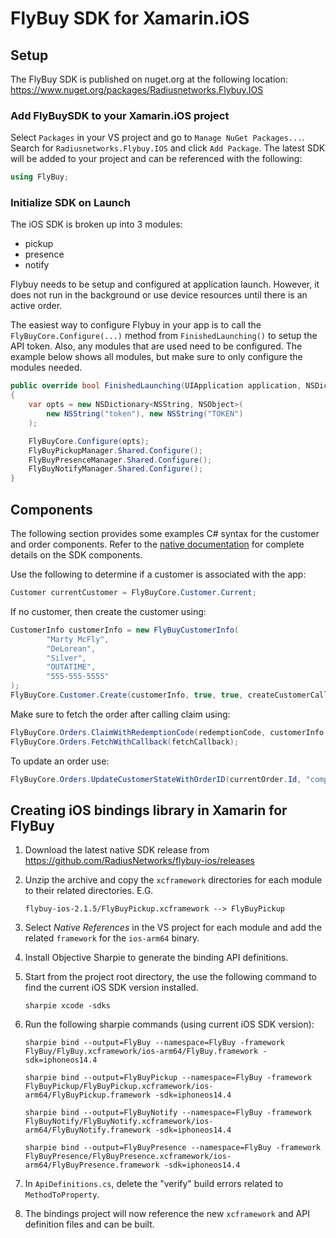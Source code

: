 # FlyBuy SDK for Xamarin.iOS

## Setup

The FlyBuy SDK is published on nuget.org at the following location: https://www.nuget.org/packages/Radiusnetworks.Flybuy.IOS

### Add FlyBuySDK to your Xamarin.iOS project

Select `Packages` in your VS project and go to `Manage NuGet Packages...`. Search for `Radiusnetworks.Flybuy.IOS` and click `Add Package`. The latest SDK will be added to your project and can be referenced with the following:
```csharp
using FlyBuy;
```

### Initialize SDK on Launch

The iOS SDK is broken up into 3 modules:

 * pickup
 * presence
 * notify

Flybuy needs to be setup and configured at application launch. However, it does not run in the background or use device resources until there is an active order.

The easiest way to configure Flybuy in your app is to call the `FlyBuyCore.Configure(...)` method from `FinishedLaunching()` to setup the API token. Also, any modules that are used need to be configured. The example below shows all modules, but make sure to only configure the modules needed.

```csharp
public override bool FinishedLaunching(UIApplication application, NSDictionary launchOptions)
{
    var opts = new NSDictionary<NSString, NSObject>(
        new NSString("token"), new NSString("TOKEN")
    );

    FlyBuyCore.Configure(opts);
    FlyBuyPickupManager.Shared.Configure();
    FlyBuyPresenceManager.Shared.Configure();
    FlyBuyNotifyManager.Shared.Configure();
}
```

## Components

The following section provides some examples C# syntax for the customer and order components. Refer to the [native documentation](https://www.radiusnetworks.com/developers/flybuy/#/sdk-2.0/customer) for complete details on the SDK components.

Use the following to determine if a customer is associated with the app:
```csharp
Customer currentCustomer = FlyBuyCore.Customer.Current;
```

If no customer, then create the customer using:
```csharp
CustomerInfo customerInfo = new FlyBuyCustomerInfo(
        "Marty McFly",
        "DeLorean",
        "Silver",
        "OUTATIME",
        "555-555-5555"
);
FlyBuyCore.Customer.Create(customerInfo, true, true, createCustomerCallback);
```

Make sure to fetch the order after calling claim using:
```csharp
FlyBuyCore.Orders.ClaimWithRedemptionCode(redemptionCode, customerInfo, null, claimCallback);
FlyBuyCore.Orders.FetchWithCallback(fetchCallback);

```

To update an order use:
```csharp
FlyBuyCore.Orders.UpdateCustomerStateWithOrderID(currentOrder.Id, "completed", completeOrderCallback);
```

## Creating iOS bindings library in Xamarin for FlyBuy

1. Download the latest native SDK release from https://github.com/RadiusNetworks/flybuy-ios/releases

1. Unzip the archive and copy the `xcframework` directories for each module to their related directories. E.G.
    ```
    flybuy-ios-2.1.5/FlyBuyPickup.xcframework --> FlyBuyPickup
    ```

1. Select _Native References_ in the VS project for each module and add the related `framework` for the `ios-arm64` binary.

1. Install Objective Sharpie to generate the binding API definitions.

1. Start from the project root directory, the use the following command to find the current iOS SDK version installed.
    ```
    sharpie xcode -sdks
    ```

1. Run the following sharpie commands (using current iOS SDK version):
    ```
    sharpie bind --output=FlyBuy --namespace=FlyBuy -framework FlyBuy/FlyBuy.xcframework/ios-arm64/FlyBuy.framework -sdk=iphoneos14.4
    ```

    ```
    sharpie bind --output=FlyBuyPickup --namespace=FlyBuy -framework FlyBuyPickup/FlyBuyPickup.xcframework/ios-arm64/FlyBuyPickup.framework -sdk=iphoneos14.4
    ```

    ```
    sharpie bind --output=FlyBuyNotify --namespace=FlyBuy -framework FlyBuyNotify/FlyBuyNotify.xcframework/ios-arm64/FlyBuyNotify.framework -sdk=iphoneos14.4
    ```

    ```
    sharpie bind --output=FlyBuyPresence --namespace=FlyBuy -framework FlyBuyPresence/FlyBuyPresence.xcframework/ios-arm64/FlyBuyPresence.framework -sdk=iphoneos14.4
    ```

1. In `ApiDefinitions.cs`, delete the "verify" build errors related to `MethodToProperty`.

1. The bindings project will now reference the new `xcframework` and API definition files and can be built.

